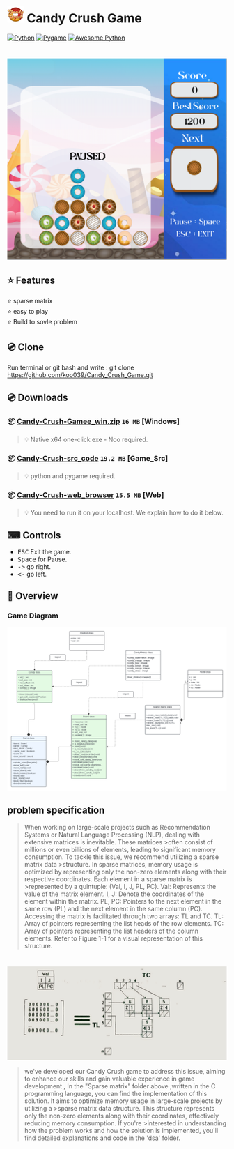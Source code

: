 # <img src="src/icon/icon.png" width="38"/> Candy Crush Game
[![Python](https://img.shields.io/badge/Python-3.12.3-blue.svg?style=flat&logo=python&logoColor=white)](https://www.python.org/)
[![Pygame](https://img.shields.io/badge/Pygame-1.9.6-836DAC.svg)](https://www.pygame.org/news)
[![Awesome Python](https://img.shields.io/badge/Python-awesomepython-blue.svg?style=flat&logo=python&logoColor=white)](https://github.com/vinta/awesome-python)
#

<img src="https://github.com/koo039/Candy_Crush_Game/blob/main/doc/screen.PNG" width="600">



## ⭐ Features
⭐ sparse matrix  
⭐ easy to play  
⭐ Build to sovle problem  
## 💿 Clone
Run terminal or git bash and write : 
git clone https://github.com/koo039/Candy_Crush_Game.git

## 💿 Downloads

### 📦 [Candy-Crush-Gamee_win.zip](https://github.com/koo039/Candy_Crush_Game/releases/download/untagged-d5eba91e85623583c2ce/CandyCrush-win_zip.rar) `16 MB` [Windows]
> 💡 Native x64 one-click exe - Noo required.
### 📦 [Candy-Crush-src_code](https://github.com/koo039/Candy_Crush_Game/releases/download/untagged-d5eba91e85623583c2ce/game_src_code.rar) `19.2 MB` [Game_Src]
> 💡 python and pygame required.
### 📦 [Candy-Crush-web_browser]() `15.5 MB` [Web]
> 💡 You need to run it on your localhost. We explain how to do it below.

## ⌨ Controls

* <kbd>ESC</kbd> Exit the game.
* <kbd>Space</kbd> for Pause. 
* <kbd>-></kbd> go right.
* <kbd><-</kbd> go left.

## 🧭 Overview

### Game Diagram
<img src="https://github.com/koo039/Candy_Crush_Game/blob/main/doc/diagram.png" width="600">


## problem specification
>When working on large-scale projects such as Recommendation Systems or Natural Language Processing (NLP), dealing with extensive matrices is inevitable. These matrices >often consist of millions or even billions of elements, leading to significant memory consumption. To tackle this issue, we recommend utilizing a sparse matrix data >structure.
>In sparse matrices, memory usage is optimized by representing only the non-zero elements along with their respective coordinates. Each element in a sparse matrix is >represented by a quintuple: (Val, I, J, PL, PC).
>Val: Represents the value of the matrix element.
>I, J: Denote the coordinates of the element within the matrix.
>PL, PC: Pointers to the next element in the same row (PL) and the next element in the same column (PC).
>Accessing the matrix is facilitated through two arrays: TL and TC.
>TL: Array of pointers representing the list heads of the row elements.
>TC: Array of pointers representing the list headers of the column elements.
>Refer to Figure 1-1 for a visual representation of this structure.
# 
<img src="https://github.com/koo039/Candy_Crush_Game/blob/main/doc/problem_photo.png" width="600">


>we've developed our Candy Crush game to address this issue, aiming to enhance our skills and gain valuable experience in game development ,
>In the "Sparse matrix" folder above ,written in the C programming language, you can find the implementation of this solution. It aims to optimize memory usage in large-scale projects by utilizing a >sparse matrix data structure. This structure represents only the non-zero elements along with their coordinates, effectively reducing memory consumption. If you're >interested in understanding how the problem works and how the solution is implemented, you'll find detailed explanations and code in the 'dsa' folder.

